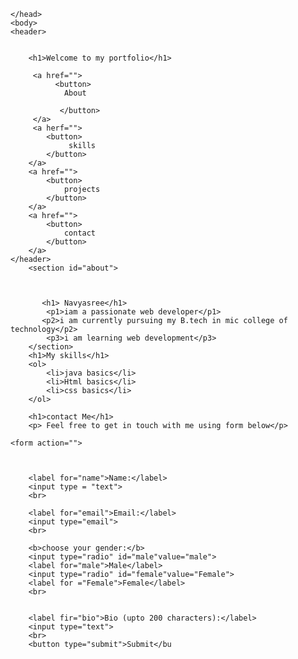 <!DOCTYPE html>
<html lang="en">
    <head>
        
    </head>
    <body>
    <header>
            
    
        <h1>Welcome to my portfolio</h1>
        
         <a href="">
              <button>
                About
                
               </button>
         </a>
         <a herf="">
            <button>
                 skills
            </button>
        </a>
        <a href="">
            <button>
                projects
            </button>
        </a>
        <a href="">
            <button>
                contact
            </button>
        </a>
    </header>
        <section id="about">
            
        
        
           <h1> Navyasree</h1>
            <p1>iam a passionate web developer</p1>
           <p2>i am currently pursuing my B.tech in mic college of technology</p2>
            <p3>i am learning web development</p3>
        </section>
        <h1>My skills</h1>
        <ol>
            <li>java basics</li>
            <li>Html basics</li>
            <li>css basics</li>
        </ol>
        
        <h1>contact Me</h1>
        <p> Feel free to get in touch with me using form below</p>
    
    <form action="">
             
         
        
        <label for="name">Name:</label>
        <input type = "text">
        <br>
        
        <label for="email">Email:</label>
        <input type="email">
        <br>
        
        <b>choose your gender:</b>
        <input type="radio" id="male"value="male">
        <label for="male">Male</label>
        <input type="radio" id="female"value="Female">
        <label for ="Female">Female</label>
        <br>
           
      
        <label fir="bio">Bio (upto 200 characters):</label>
        <input type="text">
        <br>
        <button type="submit">Submit</bu
</form>
</body>
</html>
